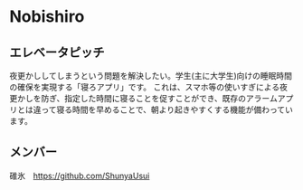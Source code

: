 # Nobishiro
## エレベータピッチ
夜更かししてしまうという問題を解決したい。学生(主に大学生)向けの睡眠時間の確保を実現する「寝ろアプリ」です。
これは、スマホ等の使いすぎによる夜更かしを防ぎ、指定した時間に寝ることを促すことができ、既存のアラームアプリとは違って寝る時間を早めることで、朝より起きやすくする機能が備わっています。
## メンバー
碓氷　https://github.com/ShunyaUsui

